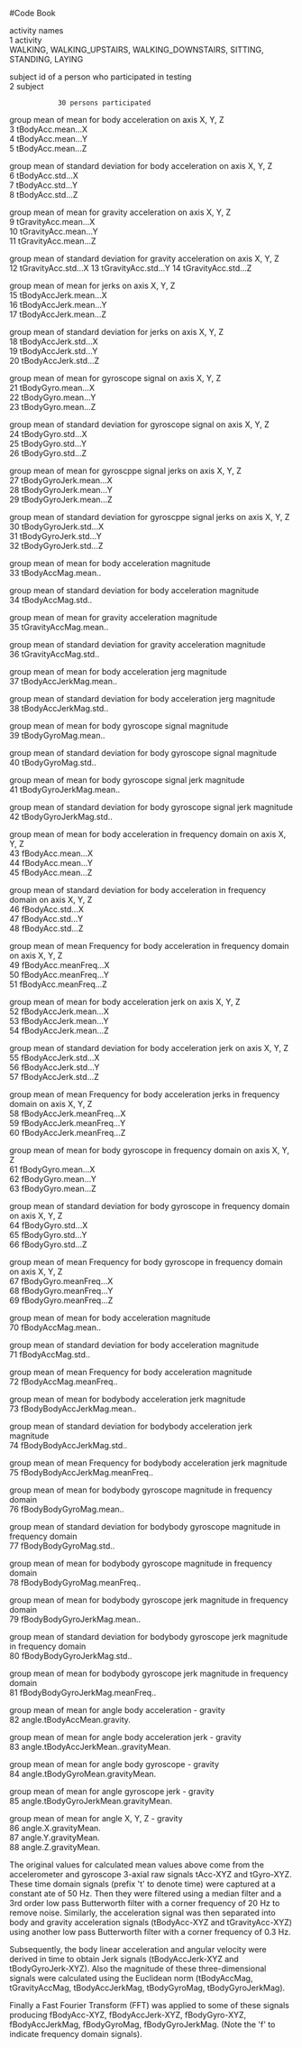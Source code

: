 #Code Book


activity names          	
1	activity	
                WALKING,
                WALKING_UPSTAIRS, 
                WALKING_DOWNSTAIRS,
                SITTING,
                STANDING,
                LAYING


subject id of a person who participated in testing  		
2	subject	
                
                30 persons participated

group mean of mean for body acceleration on axis X, Y, Z		
3	tBodyAcc.mean...X	
4	tBodyAcc.mean...Y	
5	tBodyAcc.mean...Z	

group mean of standard deviation for body acceleration on axis X, Y, Z		
6	tBodyAcc.std...X	
7	tBodyAcc.std...Y	
8	tBodyAcc.std...Z	

group mean of mean for gravity acceleration on axis X, Y, Z		
9	tGravityAcc.mean...X	
10	tGravityAcc.mean...Y	
11	tGravityAcc.mean...Z	

group mean of standard deviation for gravity acceleration on axis X, Y, Z		
12	tGravityAcc.std...X	
13	tGravityAcc.std...Y	
14	tGravityAcc.std...Z	

group mean of mean for jerks on axis X, Y, Z		
15	tBodyAccJerk.mean...X	
16	tBodyAccJerk.mean...Y	
17	tBodyAccJerk.mean...Z	

group mean of standard deviation for jerks on axis X, Y, Z		
18	tBodyAccJerk.std...X	
19	tBodyAccJerk.std...Y	
20	tBodyAccJerk.std...Z	

group mean of mean for gyroscope signal on axis X, Y, Z		
21	tBodyGyro.mean...X	
22	tBodyGyro.mean...Y	
23	tBodyGyro.mean...Z	

group mean of standard deviation for gyroscope signal on axis X, Y, Z		
24	tBodyGyro.std...X	
25	tBodyGyro.std...Y	
26	tBodyGyro.std...Z	

group mean of mean for gyroscppe signal jerks on axis X, Y, Z		
27	tBodyGyroJerk.mean...X	
28	tBodyGyroJerk.mean...Y	
29	tBodyGyroJerk.mean...Z	

group mean of standard deviation for gyroscppe signal jerks on axis X, Y, Z		
30	tBodyGyroJerk.std...X	
31	tBodyGyroJerk.std...Y	
32	tBodyGyroJerk.std...Z	

group mean of mean for body acceleration magnitude 		
33	tBodyAccMag.mean..	

group mean of standard deviation for body acceleration magnitude 		
34	tBodyAccMag.std..	

group mean of mean for gravity acceleration magnitude 		
35	tGravityAccMag.mean..	

group mean of standard deviation for gravity acceleration magnitude 		
36	tGravityAccMag.std..	

group mean of mean for body acceleration jerg magnitude 		
37	tBodyAccJerkMag.mean..	

group mean of standard deviation for body acceleration jerg magnitude 		
38	tBodyAccJerkMag.std..	

group mean of mean for body gyroscope signal magnitude 		
39	tBodyGyroMag.mean..	

group mean of standard deviation for body gyroscope signal magnitude 		
40	tBodyGyroMag.std..	

group mean of mean for body gyroscope signal jerk magnitude 		
41	tBodyGyroJerkMag.mean..	

group mean of standard deviation for body gyroscope signal jerk magnitude 		
42	tBodyGyroJerkMag.std..	

group mean of mean for body acceleration in frequency domain on axis X, Y, Z		
43	fBodyAcc.mean...X	
44	fBodyAcc.mean...Y	
45	fBodyAcc.mean...Z	

group mean of standard deviation for body acceleration in frequency domain on axis X, Y, Z		
46	fBodyAcc.std...X	
47	fBodyAcc.std...Y	
48	fBodyAcc.std...Z	

group mean of mean Frequency for body acceleration in frequency domain on axis X, Y, Z		
49	fBodyAcc.meanFreq...X	
50	fBodyAcc.meanFreq...Y	
51	fBodyAcc.meanFreq...Z	

group mean of mean for body acceleration jerk on axis X, Y, Z		
52	fBodyAccJerk.mean...X	
53	fBodyAccJerk.mean...Y	
54	fBodyAccJerk.mean...Z	

group mean of standard deviation for body acceleration jerk on axis X, Y, Z		
55	fBodyAccJerk.std...X	
56	fBodyAccJerk.std...Y	
57	fBodyAccJerk.std...Z	

group mean of mean Frequency for body acceleration jerks in frequency domain on axis X, Y, Z		
58	fBodyAccJerk.meanFreq...X	
59	fBodyAccJerk.meanFreq...Y	
60	fBodyAccJerk.meanFreq...Z	

group mean of mean for body gyroscope in frequency domain on axis X, Y, Z		
61	fBodyGyro.mean...X	
62	fBodyGyro.mean...Y	
63	fBodyGyro.mean...Z	

group mean of standard deviation for body gyroscope in frequency domain on axis X, Y, Z		
64	fBodyGyro.std...X	
65	fBodyGyro.std...Y	
66	fBodyGyro.std...Z	

group mean of mean Frequency for body gyroscope in frequency domain on axis X, Y, Z		
67	fBodyGyro.meanFreq...X	
68	fBodyGyro.meanFreq...Y	
69	fBodyGyro.meanFreq...Z	

group mean of mean for body acceleration magnitude 		
70	fBodyAccMag.mean..	

group mean of standard deviation for body acceleration magnitude 		
71	fBodyAccMag.std..	

group mean of mean Frequency for body acceleration magnitude 		
72	fBodyAccMag.meanFreq..	

group mean of mean for bodybody acceleration jerk magnitude 		
73	fBodyBodyAccJerkMag.mean..	

group mean of standard deviation for bodybody acceleration jerk magnitude 		
74	fBodyBodyAccJerkMag.std..	

group mean of mean Frequency for bodybody acceleration jerk magnitude 		
75	fBodyBodyAccJerkMag.meanFreq..	

group mean of mean for bodybody gyroscope magnitude in frequency domain 		
76	fBodyBodyGyroMag.mean..	

group mean of standard deviation for bodybody gyroscope magnitude in frequency domain 		
77	fBodyBodyGyroMag.std..	

group mean of mean for bodybody gyroscope magnitude in frequency domain 		
78	fBodyBodyGyroMag.meanFreq..	

group mean of mean for bodybody gyroscope jerk magnitude in frequency domain 		
79	fBodyBodyGyroJerkMag.mean..	

group mean of standard deviation for bodybody gyroscope jerk magnitude in frequency domain 		
80	fBodyBodyGyroJerkMag.std..	

group mean of mean for bodybody gyroscope jerk magnitude in frequency domain 		
81	fBodyBodyGyroJerkMag.meanFreq..	

group mean of mean for angle body acceleration - gravity 		
82	angle.tBodyAccMean.gravity.	

group mean of mean for angle body acceleration jerk - gravity 		
83	angle.tBodyAccJerkMean..gravityMean.	

group mean of mean for angle body gyroscope - gravity 		
84	angle.tBodyGyroMean.gravityMean.	

group mean of mean for angle gyroscope jerk - gravity 		
85	angle.tBodyGyroJerkMean.gravityMean.	

group mean of mean for angle X, Y, Z - gravity 		
86	angle.X.gravityMean.	
87	angle.Y.gravityMean.	
88	angle.Z.gravityMean.	



The original values for calculated mean values above come from 
the accelerometer and gyroscope 3-axial raw signals tAcc-XYZ and tGyro-XYZ. 
These time domain signals (prefix 't' to denote time) were captured at a constant
ate of 50 Hz. Then they were filtered using a median filter and a 3rd order low 
pass Butterworth filter with a corner frequency of 20 Hz to remove noise. 
Similarly, the acceleration signal was then separated into body and gravity 
acceleration signals (tBodyAcc-XYZ and tGravityAcc-XYZ) using another low pass 
Butterworth filter with a corner frequency of 0.3 Hz. 

Subsequently, the body linear acceleration and angular velocity were derived 
in time to obtain Jerk signals (tBodyAccJerk-XYZ and tBodyGyroJerk-XYZ). 
Also the magnitude of these three-dimensional signals were calculated using 
the Euclidean norm (tBodyAccMag, tGravityAccMag, tBodyAccJerkMag, tBodyGyroMag, 
tBodyGyroJerkMag). 

Finally a Fast Fourier Transform (FFT) was applied to some of these signals 
producing fBodyAcc-XYZ, fBodyAccJerk-XYZ, fBodyGyro-XYZ, fBodyAccJerkMag, 
fBodyGyroMag, fBodyGyroJerkMag. (Note the 'f' to indicate frequency domain signals). 












